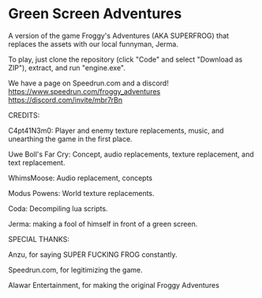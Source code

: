 # Green Screen Adventures
A version of the game Froggy's Adventures (AKA SUPERFROG) that replaces the assets with our local funnyman, Jerma.

To play, just clone the repository (click "Code" and select "Download as ZIP"), extract, and run "engine.exe".

We have a page on Speedrun.com and a discord! 
https://www.speedrun.com/froggy_adventures https://discord.com/invite/mbr7rBn



CREDITS:

C4pt41N3m0: Player and enemy texture replacements, music, and unearthing the game in the first place.

Uwe Boll's Far Cry: Concept, audio replacements, texture replacement, and text replacement.

WhimsMoose: Audio replacement, concepts

Modus Powens: World texture replacements.

Coda: Decompiling lua scripts.

Jerma: making a fool of himself in front of a green screen.

SPECIAL THANKS:

Anzu, for saying SUPER FUCKING FROG constantly.

Speedrun.com, for legitimizing the game.

Alawar Entertainment, for making the original Froggy Adventures

